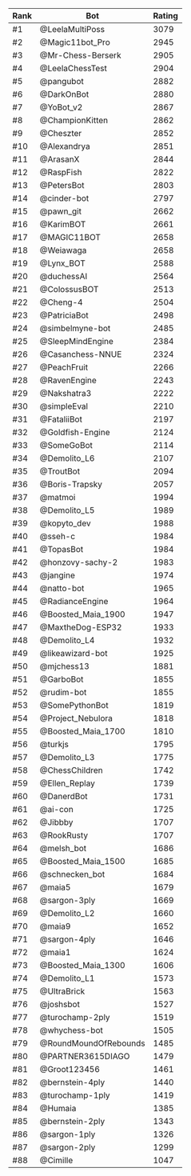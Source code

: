 Rank|Bot|Rating
---|---|---
#1|@LeelaMultiPoss|3079
#2|@Magic11bot_Pro|2945
#3|@Mr-Chess-Berserk|2905
#4|@LeelaChessTest|2904
#5|@pangubot|2882
#6|@DarkOnBot|2880
#7|@YoBot_v2|2867
#8|@ChampionKitten|2862
#9|@Cheszter|2852
#10|@Alexandrya|2851
#11|@ArasanX|2844
#12|@RaspFish|2822
#13|@PetersBot|2803
#14|@cinder-bot|2797
#15|@pawn_git|2662
#16|@KarimBOT|2661
#17|@MAGIC11BOT|2658
#18|@Weiawaga|2658
#19|@Lynx_BOT|2588
#20|@duchessAI|2564
#21|@ColossusBOT|2513
#22|@Cheng-4|2504
#23|@PatriciaBot|2498
#24|@simbelmyne-bot|2485
#25|@SleepMindEngine|2384
#26|@Casanchess-NNUE|2324
#27|@PeachFruit|2266
#28|@RavenEngine|2243
#29|@Nakshatra3|2222
#30|@simpleEval|2210
#31|@FataliiBot|2197
#32|@Goldfish-Engine|2124
#33|@SomeGoBot|2114
#34|@Demolito_L6|2107
#35|@TroutBot|2094
#36|@Boris-Trapsky|2057
#37|@matmoi|1994
#38|@Demolito_L5|1989
#39|@kopyto_dev|1988
#40|@sseh-c|1984
#41|@TopasBot|1984
#42|@honzovy-sachy-2|1983
#43|@jangine|1974
#44|@natto-bot|1965
#45|@RadianceEngine|1964
#46|@Boosted_Maia_1900|1947
#47|@MaxtheDog-ESP32|1933
#48|@Demolito_L4|1932
#49|@likeawizard-bot|1925
#50|@mjchess13|1881
#51|@GarboBot|1855
#52|@rudim-bot|1855
#53|@SomePythonBot|1819
#54|@Project_Nebulora|1818
#55|@Boosted_Maia_1700|1810
#56|@turkjs|1795
#57|@Demolito_L3|1775
#58|@ChessChildren|1742
#59|@Ellen_Replay|1739
#60|@DanerdBot|1731
#61|@ai-con|1725
#62|@Jibbby|1707
#63|@RookRusty|1707
#64|@melsh_bot|1686
#65|@Boosted_Maia_1500|1685
#66|@schnecken_bot|1684
#67|@maia5|1679
#68|@sargon-3ply|1669
#69|@Demolito_L2|1660
#70|@maia9|1652
#71|@sargon-4ply|1646
#72|@maia1|1624
#73|@Boosted_Maia_1300|1606
#74|@Demolito_L1|1573
#75|@UltraBrick|1563
#76|@joshsbot|1527
#77|@turochamp-2ply|1519
#78|@whychess-bot|1505
#79|@RoundMoundOfRebounds|1485
#80|@PARTNER3615DIAGO|1479
#81|@Groot123456|1461
#82|@bernstein-4ply|1440
#83|@turochamp-1ply|1419
#84|@Humaia|1385
#85|@bernstein-2ply|1343
#86|@sargon-1ply|1326
#87|@sargon-2ply|1299
#88|@Cimille|1047
